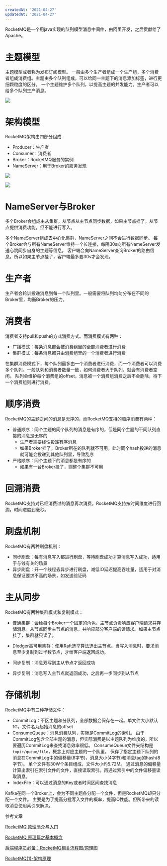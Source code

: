 ```yaml
---
createdAt: '2021-04-27'
updatedAt: '2021-04-27'
---
```

RocketMQ是一个用java实现的队列模型消息中间件，由阿里开发，之后贡献给了Apache。

<!--more-->

# 主题模型
主题模型或者称为发布订阅模型。
一般由多个生产者组成一个生产组，多个消费者组成消费组。主题由多个队列组成，可以给同一主题下的消息添加标签，进行更细颗粒度的区分。
一个主题维护多个队列，以提高主题的并发能力。生产者可以给多个队列生产消息。

![](/file/blog/code/20210427/cdn.jsdelivr.net-gh-piterjia-piterjia.github.io-images-posts-rocketmq-rocketmq-3.jpg.JPEG)

# 架构模型
RocketMQ架构由四部分组成

+ Producer：生产者
+ Consumer：消费者
+ Broker：RocketMQ服务的实例
+ NameServer：用于Broker的服务发现

![](/file/blog/code/20210427/img2018.cnblogs.com-blog-1090617-201906-1090617-20190626173042073-147043337.jpg.JPEG)

![](/file/blog/code/20210427/cdn.jsdelivr.net-gh-piterjia-piterjia.github.io-images-posts-rocketmq-rocketmq-9.jpg.JPEG)

# NameServer与Broker

多个Broker会组成主从集群，从节点从主节点同步数据，如果主节点挂了，从节点提供消费功能，但不能进行写入。

多个NameServer组成去中心化集群，NameServer之间不会进行数据同步。
每个Broker会与所有NameServer维持一个长连接，每隔30s向所有NameServer发送心跳同步自身的主题等信息。
客户端会向NameServer查询Broker的路由信息。所以如果主节点挂了，客户端最多要30s才会发现。

# 生产者

生产者会轮训投递消息到每一个队列里。一般需要将队列均匀分布在不同的Broker里，均衡Broker的压力。

# 消费者
消费者支持pull和push的方式消费方式。而消费模式有两种：

+ 广播模式：每条消息都会被消费组里的全部消费者进行消费
+ 集群模式：每条消息都只由消费组里的一个消费者进行消费

在集群消费模式下，每个队列最多由一个消费者进行消费，而一个消费者可以消费多个队列。一般队列和消费者数量一致，如何消费者大于队列，就会有消费者空闲。
队列会维护每个消费组的offset，消息被一个消费组消费之后不会删除，待下一个消费组则进行消费。

# 顺序消费
RocketMQ的主题之间的消息是无序的，而RocketMQ支持的顺序消费有两种：

+ 普通顺序：同个主题的同个队列的消息是有序的，但是同个主题的不同队列直接的消息是无序的
  - 生产者需要线性投递有序消息
  - 如果Broker挂了，Broker所在的队列就不可用，此时同个hash投递的消息就可能会投递到其他队列里，导致乱序
+ 严格顺序：同个主题下的消息都是有序的
  - 如果有一台Broker挂了，则整个集群不可用 

# 回溯消费
RocketMQ支持对已经消费过的消息再次消费。RocketMQ支持按时间维度进行回溯，时间进度到毫秒。

# 刷盘机制
RocketMQ有两种刷盘机制：

+ 同步刷盘：每有消息写入都进行刷盘，等待刷盘成功才算消息写入成功，适用于与钱有关的场景
+ 异步刷盘：开一个线程去异步进行刷盘，减低IO延迟提高吞吐量，适用于对消息保证要求不高的场景，如发送验证码

# 主从同步
RocketMQ有两种集群模式和复制模式：

+ 普通集群：会给每个Broker一个固定的角色，主节点负责响应客户端请求并存储消息。从节点同步主节点的消息，并响应部分客户端的读请求。如果主节点挂了，集群就只读了。
+ Dledger高可用集群：使用Raft选举算法选出主节点。当写入消息时，要求消息至少复制到过半数节点，才给客户端返回成功。

+ 同步复制：消息双写到主从节点才返回成功
+ 异步复制：消息写入主节点就返回成功，之后再一步同步到从节点

# 存储机制
RocketMQ中有三种存储文件：

+ CommitLog：不区主题和分队列，全部数据会保存在一起。单文件大小默认1G，文件名为起始消息的offset
+ ConsumeQueue：消息消费队列，实际是CommitLog的索引。
  由于CommitLog包含全部主题的消息，但实际消费是以主题队列为维度的，所以要遍历CommitLog来查找消息效率很低。
  ConsumeQueue文件夹结构是`topic/queue/file`，概念上对应主题的一个队里。
  保存了指定主题下队列的消息在CommitLog中的偏移量(8字节)，消息大小(4字节)和消息tag的hash(8字节)。
  单个文件有30W个条目组成，文件大小约5.72M。
  通过消息的偏移量计算出索引在索引文件的文件，直接读取索引。再通过索引中的文件偏移量读取消息。
+ IndexFile：可以通过消息的Key或者时间区间查找消息

Kafka在同一个Broker上，会为不同主题各分配一个文件，但是RocketMQ却只分配一个文件。
主要是为了提高分批写入文件的概率，提高IO性能。但所带来的读取消息使用索引来解决。

参考文章

[RocketMQ 原理简介与入门](https://piterjia.github.io/2020/03/23/rocketmq-introduce/)

[RocketMQ 原理篇之基本概念](https://yunho.io/rocketmq/11.html)

[后端程序员必备：RocketMQ相关流程图/原理图](https://www.javazhiyin.com/44018.html)

[RocketMQ(1)-架构原理](https://www.cnblogs.com/qdhxhz/p/11094624.html)